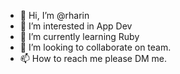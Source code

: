- 👋 Hi, I’m @rharin
- 👀 I’m interested in App Dev
- 🌱 I’m currently learning Ruby
- 💞️ I’m looking to collaborate on team.
- 📫 How to reach me please DM me.

<!---
rharin/rharin is a ✨ special ✨ repository because its `README.md` (this file) appears on your GitHub profile.
You can click the Preview link to take a look at your changes.
--->
